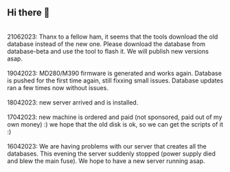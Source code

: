 ## Hi there 👋
<br>
21062023: Thanx to a fellow ham, it seems that the tools download the old database instead of the new one. Please download the database from database-beta and use the tool to flash it. We will publish new versions asap.
<br><br>
19042023: MD280/M390 firmware is generated and works again. Database is pushed for the first time again, still fixxing small issues. Database updates ran a few times now without issues.
<br><br>
18042023: new server arrived and is installed.
<br><br>
17042023: new machine is ordered and paid (not sponsored, paid out of my own money) :) we hope that the old disk is ok, so we can get the scripts of it :)
<br><br>
16042023: We are having problems with our server that creates all the databases. This evening the server suddenly stopped (power supply died and blew the main fuse). We hope to have a new server running asap.
<br><br>

<!--

**Here are some ideas to get you started:**

🙋‍♀️ A short introduction - what is your organization all about?
🌈 Contribution guidelines - how can the community get involved?
👩‍💻 Useful resources - where can the community find your docs? Is there anything else the community should know?
🍿 Fun facts - what does your team eat for breakfast?
🧙 Remember, you can do mighty things with the power of [Markdown](https://docs.github.com/github/writing-on-github/getting-started-with-writing-and-formatting-on-github/basic-writing-and-formatting-syntax)
-->
